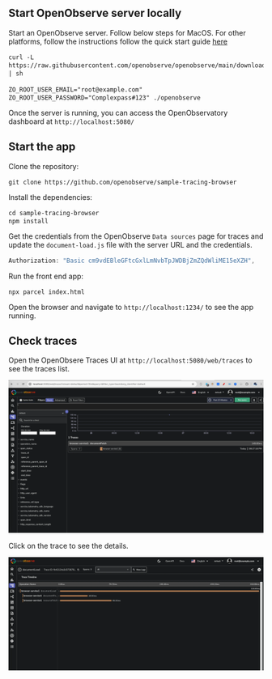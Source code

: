 ## Start OpenObserve server locally

Start an OpenObserve server. Follow below steps for MacOS. For other platforms, follow the instructions follow the quick start guide [here](https://openobserve.ai/docs/quickstart/#self-hosted-installation)

```shell
curl -L https://raw.githubusercontent.com/openobserve/openobserve/main/download.sh | sh

ZO_ROOT_USER_EMAIL="root@example.com" ZO_ROOT_USER_PASSWORD="Complexpass#123" ./openobserve
```

Once the server is running, you can access the OpenObservatory dashboard at `http://localhost:5080/`

## Start the app

Clone the repository:

```shell
git clone https://github.com/openobserve/sample-tracing-browser
```

Install the dependencies:

```shell
cd sample-tracing-browser
npm install
```

Get the credentials from the OpenObserve `Data sources` page for traces and update the `document-load.js` file with the server URL and the credentials.

```javascript
Authorization: "Basic cm9vdEBleGFtcGxlLmNvbTpJWDBjZmZQdWliME15eXZH",
```

Run the front end app:

```shell
npx parcel index.html
```

Open the browser and navigate to `http://localhost:1234/` to see the app running.

## Check traces

Open the OpenObsere Traces UI at `http://localhost:5080/web/traces` to see the traces list.

![Traces](./screenshots/trace_list.webp)

Click on the trace to see the details.

![Trace Details](./screenshots/trace_details.webp)
